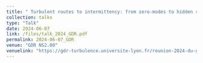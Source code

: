 ```yaml
---
title: " Turbulent routes to intermittency: from zero-modes to hidden symmetry"
collection: talks
type: "Talk"
date: 2024-06-07
link: /files/talk_2024_GDR.pdf
permalink: 2024-06-07_GDR
venue: "GDR NS2.00"
venuelink: "https://gdr-turbulence.universite-lyon.fr/reunion-2024-du-gdr-ns2-00-337055.kjsp?RH=GDRTURBULENCE"
---
```

